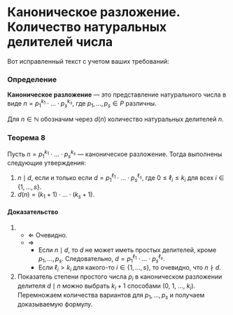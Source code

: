 # Каноническое разложение. Количество натуральных делителей числа

Вот исправленный текст с учетом ваших требований:

### **Определение**

**Каноническое разложение** — это представление натурального числа в виде $n = p_1^{k_1} \cdot \dots \cdot p_s^{k_s}$, где $p_1, \dots, p_s \in P$ различны.

Для $n \in \mathbb{N}$ обозначим через $d(n)$ количество натуральных делителей $n$.

### **Теорема 8**

Пусть $n = p_1^{k_1} \cdot \dots \cdot p_s^{k_s}$ — каноническое разложение. Тогда выполнены следующие утверждения:

1) $n \mid d$, если и только если $d = p_1^{\ell_1} \cdot \dots \cdot p_s^{\ell_s}$, где $0 \leq \ell_i \leq k_i$ для всех $i \in \{1, \dots, s\}$.
2) $d(n) = (k_1 + 1) \cdot \dots \cdot (k_s + 1)$.

#### **Доказательство**

1) + $\Leftarrow$ Очевидно.
   + $\Rightarrow$
     + Если $n \mid d$, то $d$ не может иметь простых делителей, кроме $p_1, \dots, p_s$. Следовательно, $d = p_1^{\ell_1} \cdot \dots \cdot p_s^{\ell_s}$.
     + Если $\ell_i > k_i$ для какого-то $i \in \{1, \dots, s\}$, то очевидно, что $n \nmid d$.
2) Показатель степени простого числа $p_i$ в каноническом разложении делителя $d \mid n$ можно выбрать $k_i + 1$ способами (0, 1, $\dots$, $k_i$).
   Перемножаем количества вариантов для $p_1, \dots, p_s$ и получаем доказываемую формулу.
